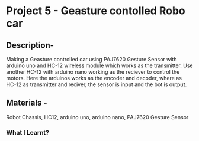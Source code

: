 # Project 5 - Geasture contolled Robo car
## Description-
Making a Geasture controlled car using PAJ7620 Gesture Sensor with arduino uno and HC-12 wireless module which works as the transmitter. Use another HC-12 with arduino nano working as the reciever to control the motors. Here the arduinos works as the encoder and decoder, where as HC-12 as transmitter and reciver, the sensor is input and the bot is output.
## Materials -
Robot Chassis, HC12, arduino uno, arduino nano, PAJ7620 Gesture Sensor
### What I Learnt?
